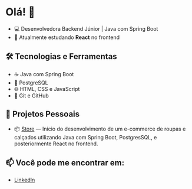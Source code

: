 # Olá! 👋

<!--
**yohannahveras/yohannahveras** is a ✨ _special_ ✨ repository because its `README.md` (this file) appears on your GitHub profile.

Here are some ideas to get you started:

- 🔭 I’m currently working on ...
- 🌱 I’m currently learning ...
- 👯 I’m looking to collaborate on ...
- 🤔 I’m looking for help with ...
- 💬 Ask me about ...
- 📫 How to reach me: ...
- 😄 Pronouns: ...
- ⚡ Fun fact: ...
-->

- 💻 Desenvolvedora Backend Júnior | Java com Spring Boot
- 🚀 Atualmente estudando **React** no frontend

## 🛠️ Tecnologias e Ferramentas

- ☕ Java com Spring Boot
- 🐘 PostgreSQL 
- 🌐 HTML, CSS e JavaScript
- 📘 Git e GitHub

## 🔭 Projetos Pessoais

- 📦 [Store](https://github.com/yohannahveras/store) — Início do desenvolvimento de um e-commerce de roupas e calçados utilizando Java com Spring Boot, PostgresSQL, e posteriormente React no frontend.

## 📫 Você pode me encontrar em:  
- [LinkedIn](https://www.linkedin.com/in/yohannahveras/)

